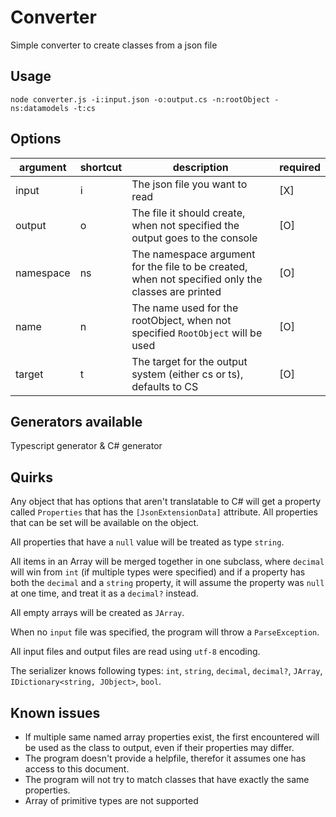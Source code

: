 # Converter

Simple converter to create classes from a json file

## Usage

    node converter.js -i:input.json -o:output.cs -n:rootObject -ns:datamodels -t:cs

## Options

|argument|shortcut|description|required|
|--------|--------|-----------|--------|
|input|i|The json file you want to read|[X]|
|output|o|The file it should create, when not specified the output goes to the console|[O]|
|namespace|ns|The namespace argument for the file to be created, when not specified only the classes are printed|[O]|
|name|n|The name used for the rootObject, when not specified `RootObject` will be used|[O]|
|target|t|The target for the output system (either cs or ts), defaults to CS|[O]|

## Generators available

Typescript generator & C# generator

## Quirks

Any object that has options that aren't translatable to C# will get a property called `Properties` that has the `[JsonExtensionData]` attribute. All properties that can be set will be available on the object.

All properties that have a `null` value will be treated as type `string`.

All items in an Array will be merged together in one subclass, where `decimal` will win from `int` (if multiple types were specified) and if a property has both the `decimal` and a `string` property, it will assume the property was `null` at one time, and treat it as a `decimal?` instead.

All empty arrays will be created as `JArray`.

When no `input` file was specified, the program will throw a `ParseException`.

All input files and output files are read using `utf-8` encoding.

The serializer knows following types: `int`, `string`, `decimal`, `decimal?`, `JArray`, `IDictionary<string, JObject>`, `bool`. 

## Known issues

- If multiple same named array properties exist, the first encountered will be used as the class to output, even if their properties may differ.
- The program doesn't provide a helpfile, therefor it assumes one has access to this document.
- The program will not try to match classes that have exactly the same properties.
- Array of primitive types are not supported